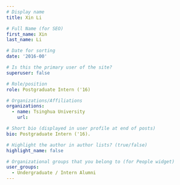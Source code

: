 ```yaml
---
# Display name
title: Xin Li

# Full Name (for SEO) 
first_name: Xin
last_name: Li

# Date for sorting
date: '2016-00'

# Is this the primary user of the site?
superuser: false

# Role/position
role: Postgraduate Intern ('16)

# Organizations/Affiliations
organizations:
  - name: Tsinghua University
    url: 

# Short bio (displayed in user profile at end of posts)
bio: Postgraduate Intern ('16). 

# Highlight the author in author lists? (true/false)
highlight_name: false

# Organizational groups that you belong to (for People widget)
user_groups:
  - Undergraduate / Intern Alumni
---
```

